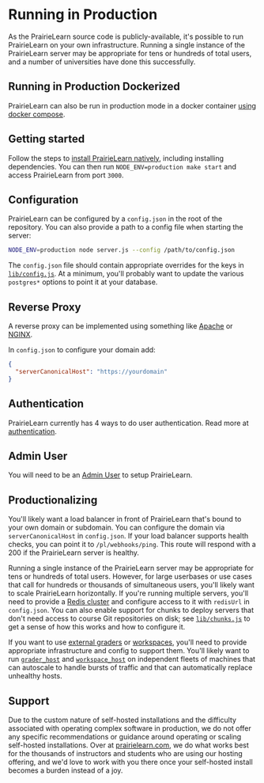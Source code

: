 # Running in Production

As the PrairieLearn source code is publicly-available, it's possible to run PrairieLearn on your own infrastructure. Running a single instance of the PrairieLearn server may be appropriate for tens or hundreds of total users, and a number of universities have done this successfully.

## Running in Production Dockerized

PrairieLearn can also be run in production mode in a docker container [using docker compose](./running-in-production-dockerized.md).

## Getting started

Follow the steps to [install PrairieLearn natively](../installingNative.md), including installing dependencies. You can then run `NODE_ENV=production make start` and access PrairieLearn from port `3000`.

## Configuration

PrairieLearn can be configured by a `config.json` in the root of the repository. You can also provide a path to a config file when starting the server:

```sh
NODE_ENV=production node server.js --config /path/to/config.json
```

The `config.json` file should contain appropriate overrides for the keys in [`lib/config.js`](`https://github.com/PrairieLearn/PrairieLearn/blob/master/lib/config.js`). At a minimum, you'll probably want to update the various `postgres*` options to point it at your database.

## Reverse Proxy

A reverse proxy can be implemented using something like [Apache](https://httpd.apache.org/docs/2.4/howto/reverse_proxy.html) or [NGINX](https://docs.nginx.com/nginx/admin-guide/web-server/reverse-proxy/).

In `config.json` to configure your domain add:

```json
{
  "serverCanonicalHost": "https://yourdomain"
}
```

## Authentication

PrairieLearn currently has 4 ways to do user authentication. Read more at [authentication](./authentication.md).

## Admin User

You will need to be an [Admin User](./admin-user.md) to setup PrairieLearn.

## Productionalizing

You'll likely want a load balancer in front of PrairieLearn that's bound to your own domain or subdomain. You can configure the domain via `serverCanonicalHost` in `config.json`. If your load balancer supports health checks, you can point it to `/pl/webhooks/ping`. This route will respond with a 200 if the PrairieLearn server is healthy.

Running a single instance of the PrairieLearn server may be appropriate for tens or hundreds of total users. However, for large userbases or use cases that call for hundreds or thousands of simultaneous users, you'll likely want to scale PrairieLearn horizontally. If you're running multiple servers, you'll need to provide a [Redis cluster](https://redis.io/) and configure access to it with `redisUrl` in `config.json`. You can also enable support for chunks to deploy servers that don't need access to course Git repositories on disk; see [`lib/chunks.js`](https://github.com/PrairieLearn/PrairieLearn/blob/master/lib/chunks.js) to get a sense of how this works and how to configure it.

If you want to use [external graders](../externalGrading.md) or [workspaces](../workspaces/index.md), you'll need to provide appropriate infrastructure and config to support them. You'll likely want to run [`grader_host`](https://github.com/PrairieLearn/PrairieLearn/tree/master/grader_host) and [`workspace_host`](https://github.com/PrairieLearn/PrairieLearn/tree/master/workspace_host) on independent fleets of machines that can autoscale to handle bursts of traffic and that can automatically replace unhealthy hosts.

## Support

Due to the custom nature of self-hosted installations and the difficulty associated with operating complex software in production, we do not offer any specific recommendations or guidance around operating or scaling self-hosted installations. Over at [prairielearn.com](https://www.prairielearn.com/), we do what works best for the thousands of instructors and students who are using our hosting offering, and we'd love to work with you there once your self-hosted install becomes a burden instead of a joy.
